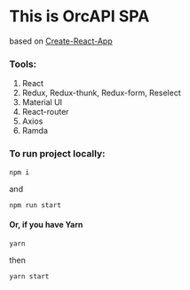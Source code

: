 # This is OrcAPI SPA

based on [Create-React-App][df1]

### Tools:

1. React
2. Redux, Redux-thunk, Redux-form, Reselect
3. Material UI
4. React-router
5. Axios
6. Ramda

### To run project locally:

```
npm i
```
and 

```
npm run start
```

#### Or, if you have Yarn

```
yarn
```

then

```
yarn start
```

 [df1]: <https://create-react-app.dev/>